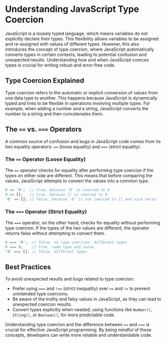
# Understanding JavaScript Type Coercion

JavaScript is a loosely typed language, which means variables do not explicitly declare their types. This flexibility allows variables to be assigned and re-assigned with values of different types. However, this also introduces the concept of type coercion, where JavaScript automatically converts types in certain contexts, leading to potential confusion and unexpected results. Understanding how and when JavaScript coerces types is crucial for writing robust and error-free code.

## Type Coercion Explained

Type coercion refers to the automatic or implicit conversion of values from one data type to another. This happens because JavaScript is dynamically typed and tries to be flexible in operations involving multiple types. For example, when adding a number and a string, JavaScript converts the number to a string and then concatenates them.

## The `==` vs. `===` Operators

A common source of confusion and bugs in JavaScript code comes from its two equality operators: `==` (loose equality) and `===` (strict equality).

### The `==` Operator (Loose Equality)

The `==` operator checks for equality after performing type coercion if the types on either side are different. This means that before comparing the values, JavaScript attempts to convert the values into a common type.

```javascript
0 == '0';  // true, because '0' is coerced to 0
0 == [];   // true, because [] is coerced to 0
'0' == []; // false, because '0' is not coerced to [] and vice versa
```

### The `===` Operator (Strict Equality)

The `===` operator, on the other hand, checks for equality without performing type coercion. If the types of the two values are different, the operator returns false without attempting to convert them.

```javascript
0 === '0';  // false, no type coercion, different types
0 === 0;    // true, same type and value
'0' === []; // false, different types
```

## Best Practices

To avoid unexpected results and bugs related to type coercion:

- Prefer using `===` and `!==` (strict inequality) over `==` and `!=` to prevent unintended type coercions.
- Be aware of the truthy and falsy values in JavaScript, as they can lead to unexpected coercion results.
- Convert types explicitly when needed, using functions like `Number()`, `String()`, or `Boolean()`, for more predictable code.

Understanding type coercion and the difference between `==` and `===` is crucial for effective JavaScript programming. By being mindful of these concepts, developers can write more reliable and understandable code.
